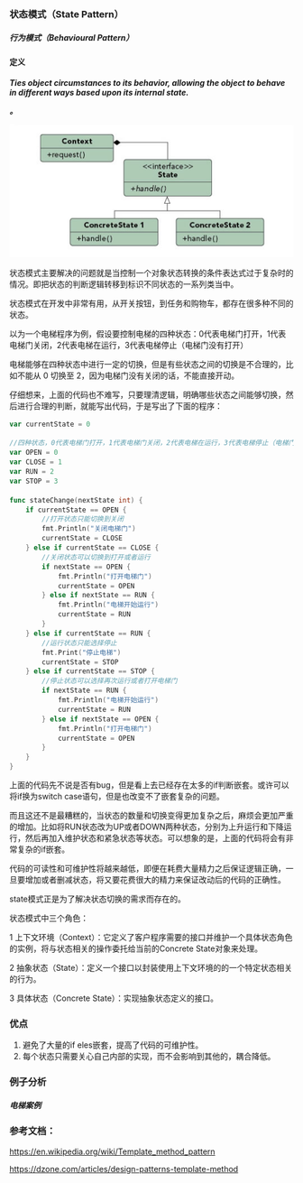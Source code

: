 ### 状态模式（State Pattern）

##### 行为模式（Behavioural Pattern）

#### 定义

***Ties object circumstances to its behavior, allowing the object to behave in different ways based upon its internal state.***

***。***

![State Pattern UML](../images/state_pattern.png)

状态模式主要解决的问题就是当控制一个对象状态转换的条件表达式过于复杂时的情况。即把状态的判断逻辑转移到标识不同状态的一系列类当中。

状态模式在开发中非常有用，从开关按钮，到任务和购物车，都存在很多种不同的状态。

以为一个电梯程序为例，假设要控制电梯的四种状态：0代表电梯门打开，1代表电梯门关闭，2代表电梯在运行，3代表电梯停止（电梯门没有打开）

电梯能够在四种状态中进行一定的切换，但是有些状态之间的切换是不合理的，比如不能从 0 切换至 2，因为电梯门没有关闭的话，不能直接开动。

仔细想来，上面的代码也不难写，只要理清逻辑，明确哪些状态之间能够切换，然后进行合理的判断，就能写出代码，于是写出了下面的程序：

```go
var currentState = 0

//四种状态，0代表电梯门打开，1代表电梯门关闭，2代表电梯在运行，3代表电梯停止（电梯门没有打开）
var OPEN = 0
var CLOSE = 1
var RUN = 2
var STOP = 3

func stateChange(nextState int) {
	if currentState == OPEN {
		//打开状态只能切换到关闭
		fmt.Println("关闭电梯门")
		currentState = CLOSE
	} else if currentState == CLOSE {
		//关闭状态可以切换到打开或者运行
		if nextState == OPEN {
			fmt.Println("打开电梯门")
			currentState = OPEN
		} else if nextState == RUN {
			fmt.Println("电梯开始运行")
			currentState = RUN
		}
	} else if currentState == RUN {
		//运行状态只能选择停止
		fmt.Print("停止电梯")
		currentState = STOP
	} else if currentState == STOP {
		//停止状态可以选择再次运行或者打开电梯门
		if nextState == RUN {
			fmt.Println("电梯开始运行")
			currentState = RUN
		} else if nextState == OPEN {
			fmt.Println("打开电梯门")
			currentState = OPEN
		}
	}
}
```

上面的代码先不说是否有bug，但是看上去已经存在太多的if判断嵌套。或许可以将if换为switch case语句，但是也改变不了嵌套复杂的问题。

而且这还不是最糟糕的，当状态的数量和切换变得更加复杂之后，麻烦会更加严重的增加。比如将RUN状态改为UP或者DOWN两种状态，分别为上升运行和下降运行，然后再加入维护状态和紧急状态等状态。可以想象的是，上面的代码将会有非常复杂的if嵌套。

代码的可读性和可维护性将越来越低，即便在耗费大量精力之后保证逻辑正确，一旦要增加或者删减状态，将又要花费很大的精力来保证改动后的代码的正确性。

state模式正是为了解决状态切换的需求而存在的。

状态模式中三个角色：

1 上下文环境（Context）：它定义了客户程序需要的接口并维护一个具体状态角色的实例，将与状态相关的操作委托给当前的Concrete State对象来处理。

2 抽象状态（State）：定义一个接口以封装使用上下文环境的的一个特定状态相关的行为。

3 具体状态（Concrete State）：实现抽象状态定义的接口。




### 优点
1. 避免了大量的if eles嵌套，提高了代码的可维护性。
2. 每个状态只需要关心自己内部的实现，而不会影响到其他的，耦合降低。

### 例子分析

##### 电梯案例







### 参考文档：

https://en.wikipedia.org/wiki/Template_method_pattern

https://dzone.com/articles/design-patterns-template-method